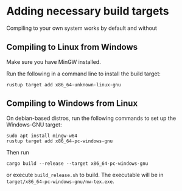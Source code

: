 # Adding necessary build targets

Compiling to your own system works by default and without 

## Compiling to Linux from Windows

Make sure you have MinGW installed.

Run the following in a command line to install the build target:

    rustup target add x86_64-unknown-linux-gnu

## Compiling to Windows from Linux

On debian-based distros, run the following commands to set up the Windows-GNU target:

    sudo apt install mingw-w64
    rustup target add x86_64-pc-windows-gnu

Then run

    cargo build --release --target x86_64-pc-windows-gnu

or execute `build_release.sh` to build. The executable will be in `target/x86_64-pc-windows-gnu/nw-tex.exe`.

